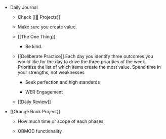 - Daily Journal
	 - Check [[🚧 Projects]]

	 - Make sure you create value.

	 - [[The One Thing]]
		 - Be kind.

	 - [[Deliberate Practice]] Each day you identify three outcomes you would like for the day to drive the three priorities of the week. Prioritize the list of which items create the most value. Spend time in your strengths, not weaknesses
		 - Seek perfection and high standards

		 - WER Engagement

	 - [[Daily Review]]

- [[Orange Book Project]]
	 - How much time or scope of each phases

	 - OBMOD functionality

